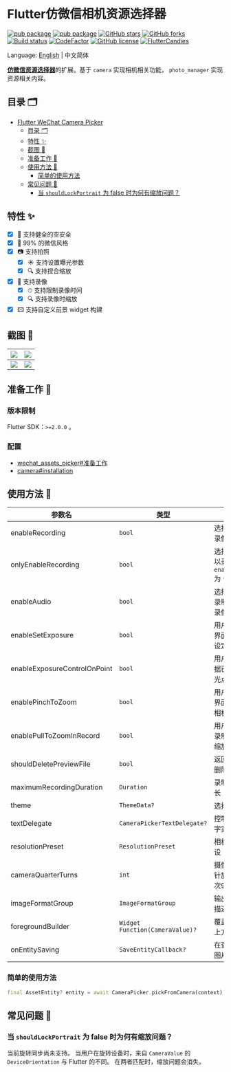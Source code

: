 # Flutter仿微信相机资源选择器

[![pub package](https://img.shields.io/pub/v/wechat_camera_picker?logo=dart&label=%E7%A8%B3%E5%AE%9A%E7%89%88&style=flat-square)](https://pub.flutter-io.cn/packages/wechat_camera_picker)
[![pub package](https://img.shields.io/pub/v/wechat_camera_picker?color=42a012&include_prereleases&label=%E5%BC%80%E5%8F%91%E7%89%88&logo=dart&style=flat-square)](https://pub.flutter-io.cn/packages/wechat_camera_picker)
[![GitHub stars](https://img.shields.io/github/stars/fluttercandies/flutter_wechat_camera_picker?logo=github&style=flat-square)](https://github.com/fluttercandies/flutter_wechat_camera_picker/stargazers)
[![GitHub forks](https://img.shields.io/github/forks/fluttercandies/flutter_wechat_camera_picker?logo=github&style=flat-square)](https://github.com/fluttercandies/flutter_wechat_camera_picker/network)
[![Build status](https://img.shields.io/github/workflow/status/fluttercandies/flutter_wechat_camera_picker/Build%20test?label=%E7%8A%B6%E6%80%81&logo=github&style=flat-square)](https://github.com/fluttercandies/flutter_wechat_camera_picker/actions?query=workflow%3A%22Build+test%22)
[![CodeFactor](https://img.shields.io/codefactor/grade/github/fluttercandies/flutter_wechat_camera_picker?logo=codefactor&label=%E4%BB%A3%E7%A0%81%E8%B4%A8%E9%87%8F&logoColor=%23ffffff&style=flat-square)](https://www.codefactor.io/repository/github/fluttercandies/flutter_wechat_camera_picker)
[![GitHub license](https://img.shields.io/github/license/fluttercandies/flutter_wechat_camera_picker?style=flat-square&label=%E5%8D%8F%E8%AE%AE)](https://github.com/fluttercandies/flutter_wechat_camera_picker/blob/master/LICENSE)
<a target="_blank" href="https://jq.qq.com/?_wv=1027&k=5bcc0gy"><img border="0" src="https://pub.idqqimg.com/wpa/images/group.png" alt="FlutterCandies" title="FlutterCandies"></a>

Language: [English](README.md) | 中文简体

[**仿微信资源选择器**](https://fluttercandies.github.io/flutter_wechat_assets_picker)的扩展。基于 `camera` 实现相机相关功能， `photo_manager` 实现资源相关内容。

## 目录 🗂

- [Flutter WeChat Camera Picker](#flutter-wechat-camera-picker)
  - [目录 🗂](#目录-)
  - [特性 ✨](#特性-)
  - [截图 📸](#截图-)
  - [准备工作 🍭](#准备工作-)
  - [使用方法 📖](#使用方法-)
    - [简单的使用方法](#简单的使用方法)
  - [常见问题 💭](#常见问题-)
    - [当 `shouldLockPortrait` 为 false 时为何有缩放问题？](#当-shouldLockPortrait-为-false-时为何有缩放问题-)


## 特性 ✨

- [x] 🔐 支持健全的空安全
- [x] 💚 99% 的微信风格
- [x] 📷 支持拍照
  - [x] ☀️ 支持设置曝光参数
  - [x] 🔍️ 支持捏合缩放
- [x] 🎥 支持录像
  - [x] ⏱ 支持限制录像时间
  - [x] 🔍 支持录像时缩放
- [x] 🖾 支持自定义前景 widget 构建

## 截图 📸

| ![](https://tva1.sinaimg.cn/large/007S8ZIlgy1ggtt6yrdqej30u01t017w.jpg) | ![](https://tva1.sinaimg.cn/large/007S8ZIlgy1ggtt6yh3x4j30u01t0wuo.jpg) |
| ----------------------------------------------------------------------- | ----------------------------------------------------------------------- |
| ![](https://tva1.sinaimg.cn/large/007S8ZIlgy1ggtt6z1h7xj30u01t01kx.jpg) | ![](https://tva1.sinaimg.cn/large/007S8ZIlgy1ggtt6zarvhj30u01t0x5f.jpg) |

## 准备工作 🍭

### 版本限制

Flutter SDK：`>=2.0.0` 。

### 配置

- [wechat_assets_picker#准备工作](https://github.com/fluttercandies/flutter_wechat_assets_picker/blob/master/README-ZH.md#preparing-for-use-)
- [camera#installation](https://pub.dev/packages/camera#installation)

## 使用方法 📖

| 参数名                       | 类型                            | 描述                                                             | 默认值                                 |
| ---------------------------- | ------------------------------- | ---------------------------------------------------------------- | -------------------------------------- |
| enableRecording              | `bool`                          | 选择器是否可以录像                                               | `false`                                |
| onlyEnableRecording          | `bool`                          | 选择器是否仅可以录像。只在 `enableRecording`  为 `true` 时有效。 | `false`                                |
| enableAudio                  | `bool`                          | 选择器是否需要录制音频。只于录像配合有效。                          | `true`                                |
| enableSetExposure            | `bool`                          | 用户是否可以在界面上通过点击设定曝光点                             | `true`                                 |
| enableExposureControlOnPoint | `bool`                          | 用户是否可以根据已经设置的曝光点调节曝光度                         | `true`                                 |
| enablePinchToZoom            | `bool`                          | 用户是否可以在界面上双指缩放相机对焦                               | `true`                                 |
| enablePullToZoomInRecord     | `bool`                          | 用户是否可以在录制视频时上拉缩放                                 | `true`                                 |
| shouldDeletePreviewFile      | `bool`                          | 返回页面时是否删除预览文件                                    | `false`                                |
| maximumRecordingDuration     | `Duration`                      | 录制视频最长时长                                                 | `const Duration(seconds: 15)`          |
| theme                        | `ThemeData?`                    | 选择器的主题                                                     | `CameraPicker.themeData(C.themeColor)` |
| textDelegate                 | `CameraPickerTextDelegate?`     | 控制部件中的文字实现                                             | `DefaultCameraPickerTextDelegate`      |
| resolutionPreset             | `ResolutionPreset`              | 相机的分辨率预设                                                 | `ResolutionPreset.max`                 |
| cameraQuarterTurns           | `int`                           | 摄像机视图顺时针旋转次数，每次90度                               | `0`                                    |
| imageFormatGroup             | `ImageFormatGroup`              | 输出图像的格式描述                                        | `ImageFormatGroup.jpeg`                |
| foregroundBuilder            | `Widget Function(CameraValue)?` | 覆盖在相机预览上方的前景构建                                   | null                                   |
| onEntitySaving               | `SaveEntityCallback?`           | 在查看器中保存图片时的回调                                    | null                                   |

### 简单的使用方法

```dart
final AssetEntity? entity = await CameraPicker.pickFromCamera(context);
```

## 常见问题 💭

### 当 `shouldLockPortrait` 为 false 时为何有缩放问题？

当前旋转同步尚未支持。
当用户在旋转设备时，来自 `CameraValue` 的 `DeviceOrientation` 与 Flutter 的不同。
在两者匹配时，缩放问题会消失。
